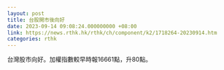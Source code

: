 ```yaml
---
layout: post
title: 台股開市後向好
date: 2023-09-14 09:08:24.000000000 +08:00
link: https://news.rthk.hk/rthk/ch/component/k2/1718264-20230914.htm
categories: rthk
---
```


台灣股市向好。加權指數較早時報16661點，升80點。
